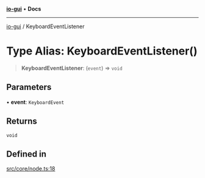 [**io-gui**](../README.md) • **Docs**

***

[io-gui](../README.md) / KeyboardEventListener

# Type Alias: KeyboardEventListener()

> **KeyboardEventListener**: (`event`) => `void`

## Parameters

• **event**: `KeyboardEvent`

## Returns

`void`

## Defined in

[src/core/node.ts:18](https://github.com/io-gui/io/blob/main/src/core/node.ts#L18)
